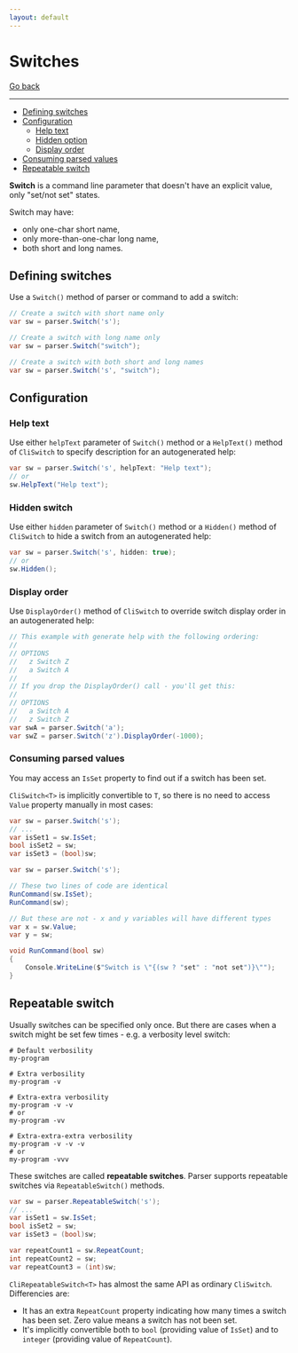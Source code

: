 ```yaml
---
layout: default
---
```

# Switches

[Go back](../parser)

---

* [Defining switches](#defining-switches)
* [Configuration](#configuration)
  * [Help text](#help-text)
  * [Hidden option](#hidden-switch)
  * [Display order](#display-order)
* [Consuming parsed values](#consuming-parsed-values)
* [Repeatable switch](#repeatable-switch)

**Switch** is a command line parameter that doesn't have an explicit value, only "set/not set" states.

Switch may have:

* only one-char short name,
* only more-than-one-char long name,
* both short and long names.

## Defining switches

Use a `Switch()` method of parser or command to add a switch:

```csharp
// Create a switch with short name only
var sw = parser.Switch('s');

// Create a switch with long name only
var sw = parser.Switch("switch");

// Create a switch with both short and long names
var sw = parser.Switch('s', "switch");
```

## Configuration

### Help text

Use either `helpText` parameter of `Switch()` method or a `HelpText()` method of `CliSwitch`
to specify description for an autogenerated help:

```csharp
var sw = parser.Switch('s', helpText: "Help text");
// or
sw.HelpText("Help text");
```

### Hidden switch

Use either `hidden` parameter of `Switch()` method or a `Hidden()` method of `CliSwitch`
to hide a switch from an autogenerated help:

```csharp
var sw = parser.Switch('s', hidden: true);
// or
sw.Hidden();
```

### Display order

Use `DisplayOrder()` method of `CliSwitch` to override switch display order in an autogenerated help:

```csharp
// This example with generate help with the following ordering:
//
// OPTIONS
//   z Switch Z
//   a Switch A
//
// If you drop the DisplayOrder() call - you'll get this:
//
// OPTIONS
//   a Switch A
//   z Switch Z
var swA = parser.Switch('a');
var swZ = parser.Switch('z').DisplayOrder(-1000);
```

### Consuming parsed values

You may access an `IsSet` property to find out if a switch has been set.

`CliSwitch<T>` is implicitly convertible to `T`, so there is no need to access `Value` property manually in most cases:

```csharp
var sw = parser.Switch('s');
// ...
var isSet1 = sw.IsSet;
bool isSet2 = sw;
var isSet3 = (bool)sw;
```

```csharp
var sw = parser.Switch('s');

// These two lines of code are identical
RunCommand(sw.IsSet);
RunCommand(sw);

// But these are not - x and y variables will have different types
var x = sw.Value;
var y = sw;

void RunCommand(bool sw)
{
    Console.WriteLine($"Switch is \"{(sw ? "set" : "not set")}\"");
}
```

## Repeatable switch

Usually switches can be specified only once.
But there are cases when a switch might be set few times - e.g. a verbosity level switch:

```shell
# Default verbosility
my-program

# Extra verbosility
my-program -v

# Extra-extra verbosility
my-program -v -v
# or
my-program -vv

# Extra-extra-extra verbosility
my-program -v -v -v
# or
my-program -vvv
```

These switches are called **repeatable switches**.
Parser supports repeatable switches via `RepeatableSwitch()` methods.

```csharp
var sw = parser.RepeatableSwitch('s');
// ...
var isSet1 = sw.IsSet;
bool isSet2 = sw;
var isSet3 = (bool)sw;

var repeatCount1 = sw.RepeatCount;
int repeatCount2 = sw;
var repeatCount3 = (int)sw;
```

`CliRepeatableSwitch<T>` has almost the same API as ordinary `CliSwitch`.
Differencies are:

* It has an extra `RepeatCount` property indicating how many times a switch has been set.
  Zero value means a switch has not been set.
* It's implicitly convertible both to `bool` (providing value of `IsSet`)
  and to `integer` (providing value of `RepeatCount`).
